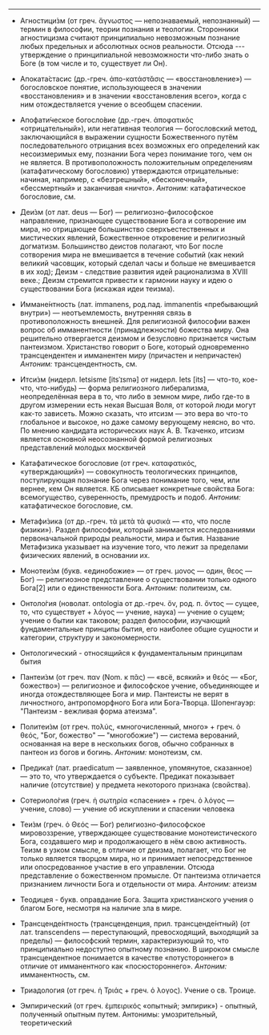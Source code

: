 <!-- Терминология-->

<!---
Метод: При обсуждении использовать логические ловушки. Задача: выявить двойственность термина, точнее установить значение слова.
Постепенное наращивание терминологической базы по мере прохождения курса. Свод терминов дается сразу.
--->

---------------

* Агностици́зм (от греч. ἄγνωστος — непознаваемый, непознанный) — термин в философии, теории познания и теологии. Сторонники агностицизма считают принципиально невозможным познание любых предельных и абсолютных основ реальности. Отсюда --- утверждение о принципиальной невозможности что-либо знать о Боге (в том числе и то, существует ли Он).

* Апоката́стасис (др.-греч. ἀπο-κατάστᾰσις — «восстановление») — богословское понятие, использующееся в значении «восстановления» и в значении «восстановления всего», когда с ним отождествляется учение о всеобщем спасении.

* Апофати́ческое богосло́вие (др.-греч. ἀποφατικός «отрицательный»), или негативная теология — богословский метод, заключающийся в выражении сущности Божественного путём последовательного отрицания всех возможных его определений как несоизмеримых ему, познании Бога через понимание того, чем он не является. В противоположность положительным определениям (катафатическому богословию) утверждаются отрицательные: начиная, например, с «безгрешный», «бесконечный», «бессмертный» и заканчивая «ничто». *Антоним:* катафатическое богословие, см.

* Деи́зм (от лат. deus — Бог) — религиозно-философское направление, признающее существование Бога и сотворение им мира, но отрицающее большинство сверхъестественных и мистических явлений, Божественное откровение и религиозный догматизм. Большинство деистов полагают, что Бог после сотворения мира не вмешивается в течение событий (как некий великий часовщик, который сделал часы и больше не вмешивается в их ход); Деизм - следствие развития идей рационализма в XVIII веке.; Деизм стремится привести к гармонии науку и идею о существовании Бога (искажая идеи теизма).

* Иммане́нтность (лат. immanens, род.пад. immanentis «пребывающий внутри») — неотъемлемость, внутренняя связь в противоположность внешней. Для религиозной философии важен вопрос об имманентности (принадлежности) божества миру. Она решительно отвергается деизмом и безусловно признается чистым пантеизмом. Христанство говорит о Боге, который одновременно трансцендентен и имманентен миру (причастен и непричастен) *Антоним:* трансцендентность, см.

* Итси́зм (нидерл. Ietsisme [itsˈɪsmə] от нидерл. Iets [its] — что-то, кое-что, что-нибудь) — форма религиозного либерализма, неопределённая вера в то, что либо в земном мире, либо где-то в другом измерении есть некая Высшая Воля, от которой люди могут как-то зависеть. Можно сказать, что итсизм — это вера во что-то глобальное и высокое, но даже самому верующему неясно, во что. По мнению кандидата исторических наук А. В. Ткаченко, итсизм является основной неосознанной формой религиозных представлений молодых москвичей

* Катафатическое богословие (от греч. καταφατικός, «утверждающий») — совокупность теологических принципов, постулирующая познание Бога через понимание того, чем, или вернее, кем Он является. КБ описывает конкретные свойства Бога: всемогущество, суверенность, премудрость и подоб. *Антоним:* катафатическое богословие, см.

* Метафи́зика (от др.-греч. τὰ μετὰ τὰ φυσικά — «то, что после физики»). Раздел философии, который занимается исследованиями первоначальной природы реальности, мира и бытия. Название Метафизика указывает на изучение того, что лежит за пределами физических явлений, в основании их. 

* Монотеи́зм (букв. «единобожие» — от греч. μονος — один, θεος — Бог) — религиозное представление о существовании только одного Бога[2] или о единственности Бога. *Антоним:* политеизм, см.

* Онтоло́гия (новолат. ontologia от др.-греч. ὄν, род. п. ὄντος — сущее, то, что существует + λόγος — учение, наука) — учение о сущем; учение о бытии как таковом; раздел философии, изучающий фундаментальные принципы бытия, его наиболее общие сущности и категории, структуру и закономерности.

* Онтологический - относящийся к фундаментальным принципам бытия

* Пантеи́зм (от греч. παν (Nom. к πᾶς)  — «всё, всякий» и θεός — «Бог, божество») — религиозное и философское учение, объединяющее и иногда отождествляющее Бога и мир. Пантеисты не верят в личностного, антропоморфного Бога или Бога-Творца. Шопенгауэр: "Пантеизм - вежливая форма атеизма".

* Политеи́зм (от греч. πολύς, «многочисленный, много» + греч. ὁ θεός, "Бог, божество" — "многобожие") — система верований, основанная на вере в нескольких богов, обычно собранных в пантеон из богов и богинь. *Антоним:* монотеизм, см.

* Предика́т (лат. praedicatum — заявленное, упомянутое, сказанное) — это то, что утверждается о субъекте. Предикат показывает наличие (отсутствие) у предмета некоторого признака (свойства).

* Сотериоло́гия (греч. ἡ σωτηρία «спасение» + греч. ὁ λόγος — учение, слово) — учение об искуплении и спасении человека

* Теи́зм (греч. ὁ Θεός — Бог) религиозно-философское мировоззрение, утверждающее существование монотеистического Бога, создавшего мир и продолжающего в нём свою активность. Теизм в узком смысле, в отличие от деизма, полагает, что Бог не только является творцом мира, но и принимает непосредственное или опосредованное участие в его управлении. Отсюда представление о божественном промысле. От пантеизма отличается признанием личности Бога и отдельности от мира. *Антоним:* атеизм

* Теодицея - букв. оправдание Бога. Защита христианского учения о благом Боге, несмотря на наличие зла в мире.

* Трансценде́нтность (трансценденция, прил. трансценде́нтный) (от лат. transcendens — переступающий, превосходящий, выходящий за пределы) — философский термин, характеризующий то, что принципиально недоступно опытному познанию. В широком смысле трансцендентное понимается в качестве «потустороннего» в отличие от имманентного как «посюстороннего». *Антоним:* имманентность, см.

* Триадология (от греч. ἡ Τριάς + греч. ὁ λογος). Учение о св. Троице.

* Эмпирический  (от греч. ἐμπειρικός «опытный; эмпирик») - опытный, полученный опытным путем. Антонимы: умозрительный, теоретический

<!---Todo: 
псевдоэпиграф

--->

